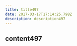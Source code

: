 ```yaml
---
title: title497
date: 2017-03-17T17:14:25.798Z
description: description497
---
```


## content497
  
